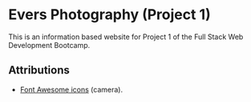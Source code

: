 # Evers Photography (Project 1)

This is an information based website for Project 1 of the Full Stack Web Development Bootcamp.

## Attributions

- [Font Awesome icons](https://fontawesome.com/license) (camera).
